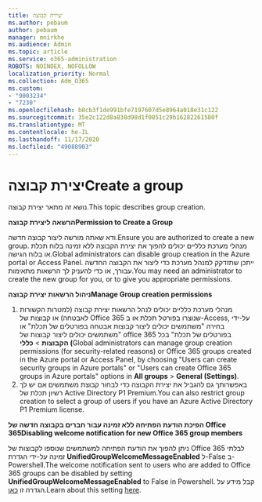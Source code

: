 ```yaml
---
title: יצירת קבוצה
ms.author: pebaum
author: pebaum
manager: mnirkhe
ms.audience: Admin
ms.topic: article
ms.service: o365-administration
ROBOTS: NOINDEX, NOFOLLOW
localization_priority: Normal
ms.collection: Adm_O365
ms.custom:
- "9003234"
- "7230"
ms.openlocfilehash: b8cb3f1de991bfe7197607d5e8964a018e31c122
ms.sourcegitcommit: 35e2c122d8a838d98d1f0851c29b16282261580f
ms.translationtype: MT
ms.contentlocale: he-IL
ms.lasthandoff: 11/17/2020
ms.locfileid: "49088903"
---
```

# <a name="create-a-group"></a><span data-ttu-id="d4209-102">יצירת קבוצה</span><span class="sxs-lookup"><span data-stu-id="d4209-102">Create a group</span></span>

<span data-ttu-id="d4209-103">נושא זה מתאר יצירת קבוצה.</span><span class="sxs-lookup"><span data-stu-id="d4209-103">This topic describes group creation.</span></span>

<span data-ttu-id="d4209-104">**הרשאה ליצירת קבוצה**</span><span class="sxs-lookup"><span data-stu-id="d4209-104">**Permission to Create a Group**</span></span>

<span data-ttu-id="d4209-105">ודא שאתה מורשה ליצור קבוצה חדשה.</span><span class="sxs-lookup"><span data-stu-id="d4209-105">Ensure you are authorized to create a new group.</span></span> <span data-ttu-id="d4209-106">מנהלי מערכת כלליים יכולים להפוך את יצירת הקבוצה ללא זמינה בלוח תכלת או בלוח הגישה.</span><span class="sxs-lookup"><span data-stu-id="d4209-106">Global administrators can disable group creation in the Azure portal or Access Panel.</span></span> <span data-ttu-id="d4209-107">ייתכן שתזדקק למנהל מערכת כדי ליצור את הקבוצה החדשה עבורך, או כדי להעניק לך הרשאות מתאימות.</span><span class="sxs-lookup"><span data-stu-id="d4209-107">You may need an administrator to create the new group for you, or to give you appropriate permissions.</span></span>

<span data-ttu-id="d4209-108">**ניהול הרשאות יצירת קבוצה**</span><span class="sxs-lookup"><span data-stu-id="d4209-108">**Manage Group creation permissions**</span></span>

1. <span data-ttu-id="d4209-109">מנהלי מערכת כלליים יכולים לנהל הרשאות יצירת קבוצה (למטרות הקשורות לאבטחה) או קבוצות של Office 365 שנוצרו בפורטל תכלת או ב-Access, על-ידי בחירה "משתמשים יכולים ליצור קבוצות אבטחה בפורטלים של תכלת" או "משתמשים יכולים ליצור קבוצות של office 365 בפורטלים של תכלת" בכל **הקבוצות**  >  **כללי (**</span><span class="sxs-lookup"><span data-stu-id="d4209-109">Global administrators can manage group creation permissions (for security-related reasons) or Office 365 groups created in the Azure portal or Access Panel, by choosing "Users can create security groups in Azure portals" or "Users can create Office 365 groups in Azure portals" options in **All groups** > **General (Settings)**.</span></span>
2. <span data-ttu-id="d4209-110">באפשרותך גם להגביל את יצירת הקבוצה כדי לבחור קבוצת משתמשים אם יש לך רשיון תכלת של Active Directory P1 Premium.</span><span class="sxs-lookup"><span data-stu-id="d4209-110">You can also restrict group creation to select a group of users if you have an Azure Active Directory P1 Premium license.</span></span>

<span data-ttu-id="d4209-111">**הפיכת הודעת הפתיחה ללא זמינה עבור חברים בקבוצה חדשה של Office 365**</span><span class="sxs-lookup"><span data-stu-id="d4209-111">**Disabling welcome notification for new Office 365 group members**</span></span>

<span data-ttu-id="d4209-112">ניתן להפוך את הודעת הפתיחה למשתמשים שנוספו לקבוצות של Office 365 לבלתי זמינה על-ידי הגדרת **UnifiedGroupWelcomeMessageEnabled** ל-False ב-Powershell.</span><span class="sxs-lookup"><span data-stu-id="d4209-112">The welcome notification sent to users who are added to Office 365 groups can be disabled by setting **UnifiedGroupWelcomeMessageEnabled** to False in Powershell.</span></span> <span data-ttu-id="d4209-113">קבל מידע על הגדרה זו [כאן](https://docs.microsoft.com/powershell/module/exchange/set-unifiedgroup?view=exchange-ps&preserve-view=true).</span><span class="sxs-lookup"><span data-stu-id="d4209-113">Learn about this setting [here](https://docs.microsoft.com/powershell/module/exchange/set-unifiedgroup?view=exchange-ps&preserve-view=true).</span></span>

